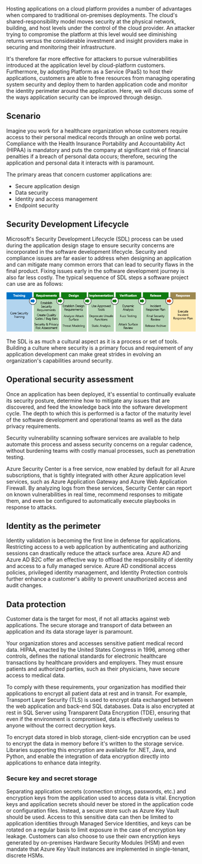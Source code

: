 Hosting applications on a cloud platform provides a number of advantages when compared to traditional on-premises deployments. The cloud's shared-responsibility model moves security at the physical network, building, and host levels under the control of the cloud provider. An attacker trying to compromise the platform at this level would see diminishing returns versus the considerable investment and insight providers make in securing and monitoring their infrastructure.

It's therefore far more effective for attackers to pursue vulnerabilities introduced at the application level by cloud-platform customers. Furthermore, by adopting Platform as a Service (PaaS) to host their applications, customers are able to free resources from managing operating system security and deploy them to harden application code and monitor the identity perimeter around the application. Here, we will discuss some of the ways application security can be improved through design.

## Scenario

Imagine you work for a healthcare organization whose customers require access to their personal medical records through an online web portal. Compliance with the Health Insurance Portability and Accountability Act (HIPAA) is mandatory and puts the company at significant risk of financial penalties if a breach of personal data occurs; therefore, securing the application and personal data it interacts with is paramount.

The primary areas that concern customer applications are:

- Secure application design
- Data security
- Identity and access management
- Endpoint security

## Security Development Lifecycle

Microsoft's Security Development Lifecycle (SDL) process can be used during the application design stage to ensure security concerns are incorporated in the software development lifecycle. Security and compliance issues are far easier to address when designing an application and can mitigate many common errors that can lead to security flaws in the final product. Fixing issues early in the software development journey is also far less costly. The typical sequence of SDL steps a software project can use are as follows:

![An illustration showing the Security development lifecycle](../media/7-security-development-lifecycle.png)

The SDL is as much a cultural aspect as it is a process or set of tools. Building a culture where security is a primary focus and requirement of any application development can make great strides in evolving an organization's capabilities around security.

## Operational security assessment

Once an application has been deployed, it's essential to continually evaluate its security posture, determine how to mitigate any issues that are discovered, and feed the knowledge back into the software development cycle. The depth to which this is performed is a factor of the maturity level of the software development and operational teams as well as the data privacy requirements.

Security vulnerability scanning software services are available to help automate this process and assess security concerns on a regular cadence, without burdening teams with costly manual processes, such as penetration testing.

Azure Security Center is a free service, now enabled by default for all Azure subscriptions, that is tightly integrated with other Azure application level services, such as Azure Application Gateway and Azure Web Application Firewall. By analyzing logs from these services, Security Center can report on known vulnerabilities in real time, recommend responses to mitigate them, and even be configured to automatically execute playbooks in response to attacks.

## Identity as the perimeter

Identity validation is becoming the first line in defense for applications. Restricting access to a web application by authenticating and authorizing sessions can drastically reduce the attack surface area. Azure AD and Azure AD B2C offer an effective way to offload the responsibility of identity and access to a fully managed service. Azure AD conditional access policies, privileged identity management, and Identity Protection controls further enhance a customer's ability to prevent unauthorized access and audit changes.

## Data protection

Customer data is the target for most, if not all attacks against web applications. The secure storage and transport of data between an application and its data storage layer is paramount.

Your organization stores and accesses sensitive patient medical record data. HIPAA, enacted by the United States Congress in 1996, among other controls, defines the national standards for electronic healthcare transactions by healthcare providers and employers. They must ensure patients and authorized parties, such as their physicians, have secure access to medical data.

To comply with these requirements, your organization has modified their applications to encrypt all patient data at rest and in transit. For example, Transport Layer Security (TLS) is used to encrypt data exchanged between the web application and back-end SQL databases. Data is also encrypted at rest in SQL Server using Transparent Data Encryption (TDE), ensuring that even if the environment is compromised, data is effectively useless to anyone without the correct decryption keys.

To encrypt data stored in blob storage, client-side encryption can be used to encrypt the data in memory before it's written to the storage service. Libraries supporting this encryption are available for .NET, Java, and Python, and enable the integration of data encryption directly into applications to enhance data integrity.

### Secure key and secret storage

Separating application secrets (connection strings, passwords, etc.) and encryption keys from the application used to access data is vital. Encryption keys and application secrets should never be stored in the application code or configuration files. Instead, a secure store such as Azure Key Vault should be used. Access to this sensitive data can then be limited to application identities through Managed Service Identities, and keys can be rotated on a regular basis to limit exposure in the case of encryption key leakage. Customers can also choose to use their own encryption keys generated by on-premises Hardware Security Modules (HSM) and even mandate that Azure Key Vault instances are implemented in single-tenant, discrete HSMs.
